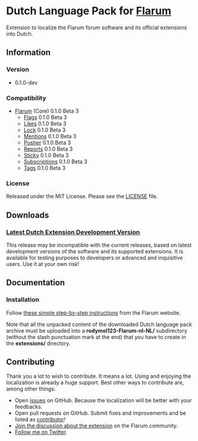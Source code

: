 # Dutch Language Pack for [Flarum](http://flarum.org/)

Extension to localize the Flarum forum software and its official extensions into Dutch.

## Information

### Version

- 0.1.0-dev

### Compatibility

- [Flarum](https://github.com/flarum/core) (Core) 0.1.0 Beta 3
	- [Flags](https://github.com/flarum/flags) 0.1.0 Beta 3
	- [Likes](https://github.com/flarum/likes) 0.1.0 Beta 3
	- [Lock](https://github.com/flarum/lock) 0.1.0 Beta 3
	- [Mentions](https://github.com/flarum/mentions) 0.1.0 Beta 3
	- [Pusher](https://github.com/flarum/pusher) 0.1.0 Beta 3
	- [Reports](https://github.com/flarum/reports) 0.1.0 Beta 3
	- [Sticky](https://github.com/flarum/sticky) 0.1.0 Beta 3
	- [Subscriptions](https://github.com/flarum/subscriptions) 0.1.0 Beta 3
	- [Tags](https://github.com/flarum/tags) 0.1.0 Beta 3

### License

Released under the MIT License. Please see the [LICENSE](https://github.com/rodymol123/Flarum-nl-NL/blob/master/LICENSE) file.

## Downloads

### [Latest Dutch Extension Development Version](#)

This release may be incompatible with the current releases, based on latest development versions of the software and its supported extensions. It is available for testing purposes to developers or advanced and inquisitive users. Use it at your own risk!

## Documentation

### Installation

Follow [these simple step-by-step instructions](http://flarum.org/docs/languages/) from the Flarum website.

Note that all the unpacked content of the downloaded Dutch language pack archive must be uploaded into a **rodymol123-Flarum-nl-NL/** subdirectory (without the slash punctuation mark at the end) that you have to create in the **extensions/** directory.

## Contributing

Thank you a lot to wish to contribute. It means a lot. Using and enjoying the localization is already a huge support. Best other ways to contribute are, among other things:

- Open [issues](https://github.com/rodymol123/Flarum-nl-NL/issues) on GitHub. Because the localization will be better with your feedbacks.
- Open pull requests on GitHub. Submit fixes and improvements and be listed as [contributor](https://github.com/rodymol123/Flarum-nl-NL/graphs/contributors)!
- [Join the discussion about the extension](http://discuss.flarum.org/d/758-dutch-translation) on the Flarum community.
- [Follow me on Twitter](https://twitter.com/rodymolenaar).
